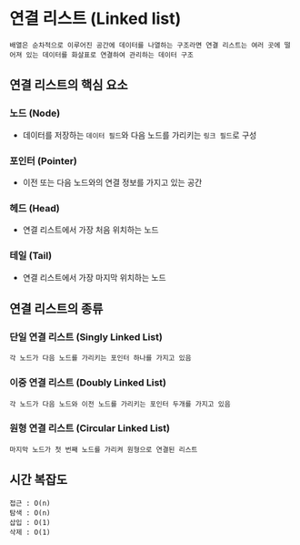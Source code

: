 # 연결 리스트 (Linked list)

````
배열은 순차적으로 이루어진 공간에 데이터를 나열하는 구조라면 연결 리스트는 여러 곳에 떨어져 있는 데이터를 화살표로 연결하여 관리하는 데이터 구조
````

## 연결 리스트의 핵심 요소

### 노드 (Node)
- 데이터를 저장하는 `데이터 필드`와 다음 노드를 가리키는 `링크 필드`로 구성

### 포인터 (Pointer)
- 이전 또는 다음 노드와의 연결 정보를 가지고 있는 공간

### 헤드 (Head)
- 연결 리스트에서 가장 처음 위치하는 노드

### 테일 (Tail)
- 연결 리스트에서 가장 마지막 위치하는 노드

## 연결 리스트의 종류

### 단일 연결 리스트 (Singly Linked List)

````
각 노드가 다음 노드를 가리키는 포인터 하나를 가지고 있음
````

### 이중 연결 리스트 (Doubly Linked List)

````
각 노드가 다음 노드와 이전 노드를 가리키는 포인터 두개를 가지고 있음
````

### 원형 연결 리스트 (Circular Linked List)

````
마지막 노드가 첫 번째 노드를 가리켜 원형으로 연결된 리스트
````

## 시간 복잡도

````
접근 : O(n)
탐색 : O(n)
삽입 : O(1)
삭제 : O(1)
````
